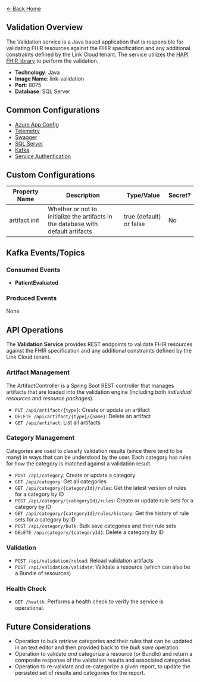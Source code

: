 ﻿[← Back Home](../README.md)

## Validation Overview

The Validation service is a Java based application that is responsible for validating FHIR resources against the FHIR specification and any additional constraints defined by the Link Cloud tenant. The service utilizes the [HAPI FHIR library](https://hapifhir.io/) to perform the validation.

- **Technology**: Java
- **Image Name**: link-validation
- **Port**: 8075
- **Database**: SQL Server

## Common Configurations

* [Azure App Config](../config/java.md#azure-app-config)
* [Telemetry](../config/java.md#telemetry)
* [Swagger](../config/java.md#swagger)
* [SQL Server](../config/java.md#sql-server)
* [Kafka](../config/java.md#kafka)
* [Service Authentication](../config/java.md#service-authentication)

## Custom Configurations

| Property Name | Description                                                                       | Type/Value              | Secret? |
|---------------|-----------------------------------------------------------------------------------|-------------------------|---------|
| artifact.init | Whether or not to initialize the artifacts in the database with default artifacts | true (default) or false | No      |

## Kafka Events/Topics

### Consumed Events

- **PatientEvaluated**

### Produced Events

None

## API Operations

The **Validation Service** provides REST endpoints to validate FHIR resources against the FHIR specification and any additional constraints defined by the Link Cloud tenant.

### Artifact Management

The ArtifactController is a Spring Boot REST controller that manages artifacts that are loaded into the validation engine (including both _individual resources_ and _resource packages_).

* `PUT /api/artifact/{type}`: Create or update an artifact 
* `DELETE /api/artifact/{type}/{name}`: Delete an artifact
* `GET /api/artifact`: List all artifacts

### Category Management

Categories are used to classify validation results (since there tend to be many) in ways that can be understood by the user. Each category has rules for how the category is matched against a validation result.

- `POST /api/category`: Create or update a category
- `GET /api/category`: Get all categories
- `GET /api/category/{categoryId}/rules`: Get the latest version of rules for a category by ID
- `POST /api/category/{categoryId}/rules`: Create or update rule sets for a category by ID
- `GET /api/category/{categoryId}/rules/history`: Get the history of rule sets for a category by ID
- `POST /api/category/bulk`: Bulk save categories and their rule sets
- `DELETE /api/category/{categoryId}`: Delete a category by ID

### Validation

- `POST /api/validation/reload`: Reload validation artifacts
- `POST /api/validation/validate`: Validate a resource (which can also be a Bundle of resources)

### Health Check

- `GET /health`: Performs a health check to verify the service is operational.

## Future Considerations

* Operation to bulk _retrieve_ categories and their rules that can be updated in an text editor and then provided back to the _bulk save_ operation.
* Operation to validate _and_ categorize a resource (or Bundle) and return a composite response of the validation results and associated categories.
* Operation to re-validate and re-categorize a given report, to update the persisted set of results and categories for the report. 